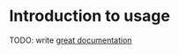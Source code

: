 # Introduction to usage

TODO: write [great documentation](http://jacobian.org/writing/what-to-write/)
